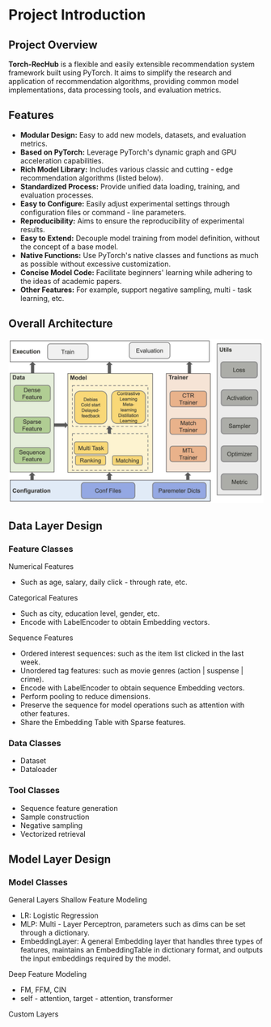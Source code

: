 # Project Introduction

## Project Overview

**Torch-RecHub** is a flexible and easily extensible recommendation system framework built using PyTorch. It aims to simplify the research and application of recommendation algorithms, providing common model implementations, data processing tools, and evaluation metrics.

## Features

* **Modular Design:** Easy to add new models, datasets, and evaluation metrics.
* **Based on PyTorch:** Leverage PyTorch's dynamic graph and GPU acceleration capabilities.
* **Rich Model Library:** Includes various classic and cutting - edge recommendation algorithms (listed below).
* **Standardized Process:** Provide unified data loading, training, and evaluation processes.
* **Easy to Configure:** Easily adjust experimental settings through configuration files or command - line parameters.
* **Reproducibility:** Aims to ensure the reproducibility of experimental results.
* **Easy to Extend:** Decouple model training from model definition, without the concept of a base model.
* **Native Functions:** Use PyTorch's native classes and functions as much as possible without excessive customization.
* **Concise Model Code:** Facilitate beginners' learning while adhering to the ideas of academic papers.
* **Other Features:** For example, support negative sampling, multi - task learning, etc.

## Overall Architecture

![Architecture Design Diagram](../file/img/project_framework.jpg "Architecture Design Diagram")

## Data Layer Design

### Feature Classes

Numerical Features

* Such as age, salary, daily click - through rate, etc.

Categorical Features

* Such as city, education level, gender, etc.
* Encode with LabelEncoder to obtain Embedding vectors.

Sequence Features

* Ordered interest sequences: such as the item list clicked in the last week.
* Unordered tag features: such as movie genres (action | suspense | crime).
* Encode with LabelEncoder to obtain sequence Embedding vectors.
* Perform pooling to reduce dimensions.
* Preserve the sequence for model operations such as attention with other features.
* Share the Embedding Table with Sparse features.

### Data Classes
* Dataset
* Dataloader

### Tool Classes
* Sequence feature generation
* Sample construction
* Negative sampling
* Vectorized retrieval

## Model Layer Design

### Model Classes
General Layers
Shallow Feature Modeling

* LR: Logistic Regression
* MLP: Multi - Layer Perceptron, parameters such as dims can be set through a dictionary.
* EmbeddingLayer: A general Embedding layer that handles three types of features, maintains an EmbeddingTable in dictionary format, and outputs the input embeddings required by the model.

Deep Feature Modeling

* FM, FFM, CIN
* self - attention, target - attention, transformer

Custom Layers